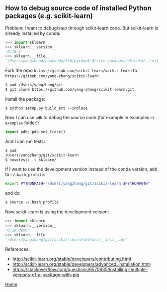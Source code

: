 ## How to debug source code of installed Python packages (e.g. scikit-learn)

Problem: I want to debug/step through scikit-learn code. But scikit-learn is already installed by conda:
```python
>>> import sklearn
>>> sklearn.__version__
'0.18.1'
>>> sklearn.__file__
'/Users/yangzhang/anaconda/lib/python3.6/site-packages/sklearn/__init__.py'
```

Fork the repo `https://github.com/scikit-learn/scikit-learn` to `https://github.com/yang-zhang/scikit-learn`.

```bash
$ pwd /Users/yangzhang/git
$ git clone https://github.com/yang-zhang/scikit-learn.git 
```

Install the package:
```
$ python setup.py build_ext --inplace
```

Now I can use `pdb` to debug the source code (for example in examples in `examples` folder):
```python
import pdb; pdb.set_trace()
```

And I can run tests:
```bash
$ pwd
/Users/yangzhang/git/scikit-learn
$ nosetests -v sklearn/
```

If I want to use the development version instead of the conda version, add to `~/.bash_profile`:
```bash
export PYTHONPATH="/Users/yangzhang/git/scikit-learn:$PYTHONPATH"
```
and do:
```bash
$ source ~/.bash_profile
```

Now scikit-learn is using the development version:
```python
>>> import sklearn
>>> sklearn.__version__
'0.19.dev0'
>>> sklearn.__file__
'/Users/yangzhang/git/scikit-learn/sklearn/__init__.py'
```

References:
- http://scikit-learn.org/stable/developers/contributing.html
- http://scikit-learn.org/stable/developers/advanced_installation.html
- https://stackoverflow.com/questions/6570635/installing-multiple-versions-of-a-package-with-pip

[Home](https://yang-zhang.github.io/)
